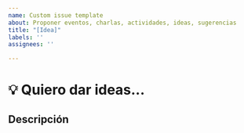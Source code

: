 ```yaml
---
name: Custom issue template
about: Proponer eventos, charlas, actividades, ideas, sugerencias
title: "[Idea]"
labels: ''
assignees: ''

---
```


<!--- ¡Bienvenid@ a Medellin PHP! Para nosotros es muy importante tu participación -->

# 💡 Quiero dar ideas... 

## Descripción

<!--- Cuentanos tu opinión -->
